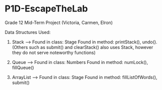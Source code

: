 # P1D-EscapeTheLab
Grade 12 Mid-Term Project (Victoria, Carmen, Elron)

Data Structures Used:
1. Stack --> Found in class: Stage
             Found in method: printStack(), undo(). (Others such as submit() and clearStack() also uses Stack, however they do not serve noteworthy functions)

2. Queue --> Found in class: Numbers
             Found in method: numLock(), fillQueue()
             

3. ArrayList --> Found in class: Stage
                 Found in method: fillListOfWords(), submit()
